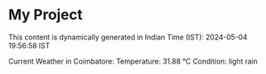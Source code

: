 # My Project

This content is dynamically generated in Indian Time (IST): 2024-05-04 19:56:58 IST


Current Weather in Coimbatore:
Temperature: 31.88 °C
Condition: light rain
